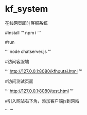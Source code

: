 # kf_system

在线网页即时客服系统

#install
‘’‘
npm i
’‘’

#run

‘’‘
node chatserver.js
’‘’

#访问客服端

‘’‘
http://127.0.0.1:8080/kfhoutai.html 
’‘’

#访问测试页面

‘’‘
http://127.0.0.1:8080/test.html 
’‘’

#引入网站右下角，添加客户端js到网站

‘’‘
    <!-- 引入jQuery -->
    <script src="https://code.jquery.com/jquery-2.1.4.min.js"></script>
    <!-- 引入Socket.io -->
    <script src="http://127.0.0.1:8080/socket.io/socket.io.js"></script>
    <!-- 引入在线客服的JS -->
    <script src="http://127.0.0.1:8080/js/chat_client.js"></script> 
’‘’
